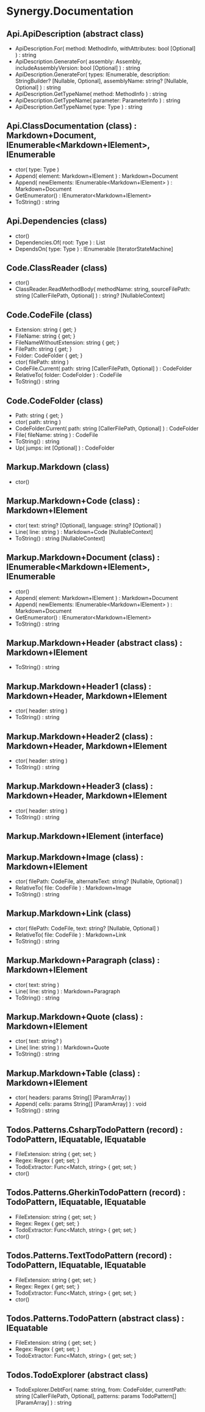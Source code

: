 ﻿# Synergy.Documentation

## Api.ApiDescription (abstract class)
 - ApiDescription.For(
     method: MethodInfo,
     withAttributes: bool [Optional]
   ) : string
 - ApiDescription.GenerateFor(
     assembly: Assembly,
     includeAssemblyVersion: bool [Optional]
   ) : string
 - ApiDescription.GenerateFor(
     types: IEnumerable<Type>,
     description: StringBuilder? [Nullable, Optional],
     assemblyName: string? [Nullable, Optional]
   ) : string
 - ApiDescription.GetTypeName(
     method: MethodInfo
   ) : string
 - ApiDescription.GetTypeName(
     parameter: ParameterInfo
   ) : string
 - ApiDescription.GetTypeName(
     type: Type
   ) : string

## Api.ClassDocumentation (class) : Markdown+Document, IEnumerable<Markdown+IElement>, IEnumerable
 - ctor(
     type: Type
   )
 - Append(
     element: Markdown+IElement
   ) : Markdown+Document
 - Append(
     newElements: IEnumerable<Markdown+IElement>
   ) : Markdown+Document
 - GetEnumerator() : IEnumerator<Markdown+IElement>
 - ToString() : string

## Api.Dependencies (class)
 - ctor()
 - Dependencies.Of(
     root: Type
   ) : List<Type>
 - DependsOn(
     type: Type
   ) : IEnumerable<Type> [IteratorStateMachine]

## Code.ClassReader (class)
 - ctor()
 - ClassReader.ReadMethodBody(
     methodName: string,
     sourceFilePath: string [CallerFilePath, Optional]
   ) : string? [NullableContext]

## Code.CodeFile (class)
 - Extension: string { get; }
 - FileName: string { get; }
 - FileNameWithoutExtension: string { get; }
 - FilePath: string { get; }
 - Folder: CodeFolder { get; }
 - ctor(
     filePath: string
   )
 - CodeFile.Current(
     path: string [CallerFilePath, Optional]
   ) : CodeFolder
 - RelativeTo(
     folder: CodeFolder
   ) : CodeFile
 - ToString() : string

## Code.CodeFolder (class)
 - Path: string { get; }
 - ctor(
     path: string
   )
 - CodeFolder.Current(
     path: string [CallerFilePath, Optional]
   ) : CodeFolder
 - File(
     fileName: string
   ) : CodeFile
 - ToString() : string
 - Up(
     jumps: int [Optional]
   ) : CodeFolder

## Markup.Markdown (class)
 - ctor()

## Markup.Markdown+Code (class) : Markdown+IElement
 - ctor(
     text: string? [Optional],
     language: string? [Optional]
   )
 - Line(
     line: string
   ) : Markdown+Code [NullableContext]
 - ToString() : string [NullableContext]

## Markup.Markdown+Document (class) : IEnumerable<Markdown+IElement>, IEnumerable
 - ctor()
 - Append(
     element: Markdown+IElement
   ) : Markdown+Document
 - Append(
     newElements: IEnumerable<Markdown+IElement>
   ) : Markdown+Document
 - GetEnumerator() : IEnumerator<Markdown+IElement>
 - ToString() : string

## Markup.Markdown+Header (abstract class) : Markdown+IElement
 - ToString() : string

## Markup.Markdown+Header1 (class) : Markdown+Header, Markdown+IElement
 - ctor(
     header: string
   )
 - ToString() : string

## Markup.Markdown+Header2 (class) : Markdown+Header, Markdown+IElement
 - ctor(
     header: string
   )
 - ToString() : string

## Markup.Markdown+Header3 (class) : Markdown+Header, Markdown+IElement
 - ctor(
     header: string
   )
 - ToString() : string

## Markup.Markdown+IElement (interface)

## Markup.Markdown+Image (class) : Markdown+IElement
 - ctor(
     filePath: CodeFile,
     alternateText: string? [Nullable, Optional]
   )
 - RelativeTo(
     file: CodeFile
   ) : Markdown+Image
 - ToString() : string

## Markup.Markdown+Link (class)
 - ctor(
     filePath: CodeFile,
     text: string? [Nullable, Optional]
   )
 - RelativeTo(
     file: CodeFile
   ) : Markdown+Link
 - ToString() : string

## Markup.Markdown+Paragraph (class) : Markdown+IElement
 - ctor(
     text: string
   )
 - Line(
     line: string
   ) : Markdown+Paragraph
 - ToString() : string

## Markup.Markdown+Quote (class) : Markdown+IElement
 - ctor(
     text: string?
   )
 - Line(
     line: string
   ) : Markdown+Quote
 - ToString() : string

## Markup.Markdown+Table (class) : Markdown+IElement
 - ctor(
     headers: params String[] [ParamArray]
   )
 - Append(
     cells: params String[] [ParamArray]
   ) : void
 - ToString() : string

## Todos.Patterns.CsharpTodoPattern (record) : TodoPattern, IEquatable<TodoPattern>, IEquatable<CsharpTodoPattern>
 - FileExtension: string { get; set; }
 - Regex: Regex { get; set; }
 - TodoExtractor: Func<Match, string> { get; set; }
 - ctor()

## Todos.Patterns.GherkinTodoPattern (record) : TodoPattern, IEquatable<TodoPattern>, IEquatable<GherkinTodoPattern>
 - FileExtension: string { get; set; }
 - Regex: Regex { get; set; }
 - TodoExtractor: Func<Match, string> { get; set; }
 - ctor()

## Todos.Patterns.TextTodoPattern (record) : TodoPattern, IEquatable<TodoPattern>, IEquatable<TextTodoPattern>
 - FileExtension: string { get; set; }
 - Regex: Regex { get; set; }
 - TodoExtractor: Func<Match, string> { get; set; }
 - ctor()

## Todos.Patterns.TodoPattern (abstract class) : IEquatable<TodoPattern>
 - FileExtension: string { get; set; }
 - Regex: Regex { get; set; }
 - TodoExtractor: Func<Match, string> { get; set; }

## Todos.TodoExplorer (abstract class)
 - TodoExplorer.DebtFor(
     name: string,
     from: CodeFolder,
     currentPath: string [CallerFilePath, Optional],
     patterns: params TodoPattern[] [ParamArray]
   ) : string

